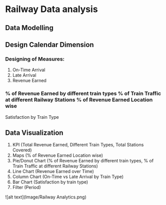 # Railway Data analysis
## Data Modelling
## Design Calendar Dimension
### Designing of Measures:
1. On-Time Arrival
2. Late Arrival
3. Revenue Earned
### % of Revenue Earned by different train types % of Train Traffic at different Railway Stations % of Revenue Earned Location wise
Satisfaction by Train Type
## Data Visualization
1. KPI (Total Revenue Earned, Different Train Types, Total Stations Covered)
2. Maps (% of Revenue Earned Location wise)
3. Pie/Donut Chart (% of Revenue Earned by different train types, % of Train Traffic at different Railway Stations)
4. Line Chart (Revenue Earned over Time)
5. Column Chart (On-Time vs Late Arrival by Train Type)
6. Bar Chart (Satisfaction by train type)
7. Filter (Period)

![alt text](Image/Railway Analytics.png)
